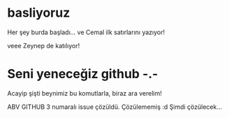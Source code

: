 ﻿# basliyoruz
Her şey burda başladı...
ve Cemal ilk satırlarını yazıyor!

veee Zeynep de katılıyor!

# Seni yeneceğiz github -.- #

Acayip şişti beynimiz bu komutlarla, biraz ara verelim!


ABV GITHUB
3 numaralı issue çözüldü.
Çözülememiş :d Şimdi çözülecek...
